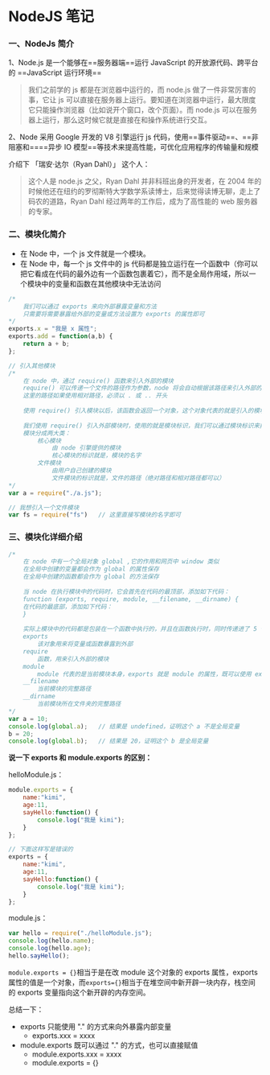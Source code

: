 #   NodeJS 笔记

### 一、NodeJs 简介

1、Node.js 是一个能够在==服务器端==运行 JavaScript 的开放源代码、跨平台的 ==JavaScript 运行环境== 

> 我们之前学的 js 都是在浏览器中运行的，而 node.js 做了一件非常厉害的事，它让 js 可以直接在服务器上运行。要知道在浏览器中运行，最大限度它只能操作浏览器（比如说开个窗口，改个页面）。而 node.js 可以在服务器上运行，那么这时候它就是直接在和操作系统进行交互。

2、Node 采用 Google 开发的 V8 引擎运行 js 代码，使用==事件驱动==、==非阻塞和====异步 IO 模型==等技术来提高性能，可优化应用程序的传输量和规模

介绍下 「瑞安·达尔（Ryan Dahl）」 这个人：

> 这个人是 node.js 之父，Ryan Dahl 并非科班出身的开发者，在 2004 年的时候他还在纽约的罗彻斯特大学数学系读博士，后来觉得读博无聊，走上了码农的道路，Ryan Dahl 经过两年的工作后，成为了高性能的 web 服务器的专家。

### 二、模块化简介

- 在 Node 中，一个 js 文件就是一个模块。
- 在 Node 中，每一个 js 文件中的 js 代码都是独立运行在一个函数中（你可以把它看成在代码的最外边有一个函数包裹着它），而不是全局作用域，所以一个模块中的变量和函数在其他模块中无法访问

```js
/*
    我们可以通过 exports 来向外部暴露变量和方法
    只需要将需要暴露给外部的变量或方法设置为 exports 的属性即可
*/
exports.x = "我是 x 属性";
exports.add = function(a,b) {
    return a + b;
};
```

```js
// 引入其他模块
/*
    在 node 中，通过 require() 函数来引入外部的模块
    require() 可以传递一个文件的路径作为参数，node 将会自动根据该路径来引入外部的模块
    这里的路径如果使用相对路径，必须以 . 或 .. 开头
    
    使用 require() 引入模块以后，该函数会返回一个对象，这个对象代表的就是引入的模块
    
    我们使用 require() 引入外部模块时，使用的就是模块标识，我们可以通过模块标识来找到指定的模块
    模块分成两大类：
    	核心模块
    		由 node 引擎提供的模块
    		核心模块的标识就是，模块的名字
    	文件模块
    		由用户自己创建的模块
    		文件模块的标识就是，文件的路径（绝对路径和相对路径都可以）
*/
var a = require("./a.js");

// 我想引入一个文件模块
var fs = require("fs")   // 这里直接写模块的名字即可
```

### 三、模块化详细介绍

```js
/*
    在 node 中有一个全局对象 global ,它的作用和网页中 window 类似
    在全局中创建的变量都会作为 global 的属性保存
    在全局中创建的函数都会作为 global 的方法保存
    
    当 node 在执行模块中的代码时，它会首先在代码的最顶部，添加如下代码：
    function (exports, require, module, __filename, __dirname) {
    在代码的最底部，添加如下代码：
    }
    
    实际上模块中的代码都是包装在一个函数中执行的，并且在函数执行时，同时传递进了 5 个实参：
    exports
        该对象用来将变量或函数暴露到外部
    require
        函数，用来引入外部的模块
    module
        module 代表的是当前模块本身，exports 就是 module 的属性，既可以使用 exports 导出，也可以使用 module.exports 导出
    __filename
        当前模块的完整路径
    __dirname
        当前模块所在文件夹的完整路径
*/
var a = 10;
console.log(global.a);   // 结果是 undefined，证明这个 a 不是全局变量
b = 20;
console.log(global.b);   // 结果是 20，证明这个 b 是全局变量
```

**说一下 exports 和 module.exports 的区别：**

helloModule.js：

```js
module.exports = {
	name:"kimi",
	age:11,
	sayHello:function() {
		console.log("我是 kimi");
	}
};

// 下面这样写是错误的
exports = {
	name:"kimi",
	age:11,
	sayHello:function() {
		console.log("我是 kimi");
	}
};
```

module.js：

```js
var hello = require("./helloModule.js");
console.log(hello.name);
console.log(hello.age);
hello.sayHello();
```

`module.exports = {}`相当于是在改 module 这个对象的 exports 属性，exports 属性的值是一个对象，而`exports={}`相当于在堆空间中新开辟一块内存，栈空间的 exports 变量指向这个新开辟的内存空间。

总结一下：

- exports 只能使用 "." 的方式来向外暴露内部变量
  - exports.xxx = xxxx
- module.exports 既可以通过 "." 的方式，也可以直接赋值
  - module.exports.xxx = xxxx
  - module.exports = {}







